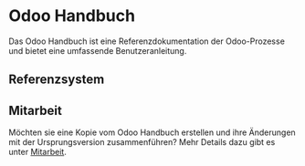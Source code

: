 # Odoo Handbuch

Das Odoo Handbuch ist eine Referenzdokumentation der Odoo-Prozesse und bietet eine umfassende Benutzeranleitung.

## Referenzsystem

## Mitarbeit

Möchten sie eine Kopie vom Odoo Handbuch erstellen und ihre Änderungen mit der Ursprungsversion zusammenführen? Mehr Details dazu gibt es unter [Mitarbeit](Mitarbeit).